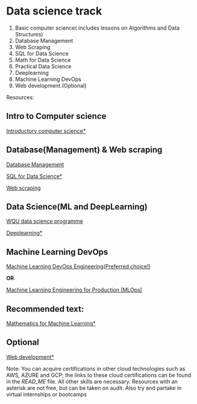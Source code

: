 # Data science track

1. Basic computer science( includes lessons on Algorithms and Data Structures)
2. Database Management 
3. Web Scraping
4. SQL for Data Science 
5. Math for Data Science 
6. Practical Data Science 
7. Deeplearning 
8. Machine Learning DevOps
9. Web development.(Optional)


Resources: 

## Intro to Computer science
[Introductory computer science*](https://www.edx.org/course/introduction-computer-science-harvardx-cs50x)

## Database(Management) & Web scraping
[Database Management](https://www.tutorialspoint.com/dbms/index.htm)

[SQL for Data Science*](https://coursera.org/specializations/learn-sql-basics-data-science)

[Web scraping](https://www.coursera.org/learn/python-network-data)

## Data Science(ML and DeepLearning)

[WQU data science programme](https://www.wqu.edu/programs/data-science/)

[Deeplearning*](https://coursera.org/specializations/deep-learning)

## Machine Learning DevOps
[Machine Learning DevOps Engineering(Preferred choice!)](https://www.udacity.com/course/machine-learning-dev-ops-engineer-nanodegree--nd0821)

**OR**

[Machine Learning Engineering for Production (MLOps)](https://coursera.org/specializations/machine-learning-engineering-for-production-mlops)

## Recommended text:

[Mathematics for Machine Learning*](https://mml-book.github.io/)


## Optional
[Web development*](https://www.edx.org/course/cs50s-web-programming-with-python-and-javascript)






























Note: You can acquire certifications in other cloud technologies such as AWS, AZURE and GCP; the links to these cloud certifications can be found in the *READ_ME* file. All other skills are necessary. Resources with an asterisk are not free, but can be taken on audit. Also try and partake in virtual internships or bootcamps
